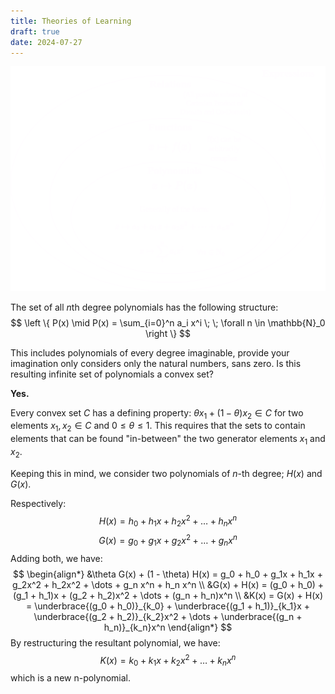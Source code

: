 ```yaml
---
title: Theories of Learning
draft: true
date: 2024-07-27
---
```

<img src="https://raw.githubusercontent.com/SykChw/SykChw/main/images/polynomials.png">

The set of all $n$th degree polynomials has the following structure:
$$
\left \{ P(x) \mid P(x) = \sum_{i=0}^n a_i x^i \; \; \forall n \in \mathbb{N}_0 \right \}
$$

This includes polynomials of every degree imaginable, provide your imagination only considers only the natural numbers, sans zero. Is this resulting infinite set of polynomials a convex set?

**Yes.**

Every convex set $C$ has a defining property: $\theta x_1 + (1 - \theta) x_2 \in C$ for two elements $x_1, x_2 \in C$ and $0 \le \theta \le 1$. This requires that the sets to contain elements that can be found "in-between" the two generator elements $x_1$ and $x_2$.

Keeping this in mind, we consider two polynomials of $n$-th degree; $H(x)$ and $G(x)$.

Respectively:
$$
H(x) = h_0 + h_1x + h_2x^2 + \dots + h_n x^n
$$ 
$$
G(x) = g_0 + g_1x + g_2x^2 + \dots + g_n x^n
$$ 
Adding both, we have:
$$
\begin{align*}
&\theta G(x) + (1 - \theta) H(x) = g_0 + h_0 + g_1x + h_1x + g_2x^2 + h_2x^2 + \dots + g_n x^n + h_n x^n \\
&G(x) + H(x) = (g_0 + h_0) + (g_1 + h_1)x + (g_2 + h_2)x^2 + \dots + (g_n + h_n)x^n \\
&K(x) = G(x) + H(x) = \underbrace{(g_0 + h_0)}_{k_0} + \underbrace{(g_1 + h_1)}_{k_1}x + \underbrace{(g_2 + h_2)}_{k_2}x^2 + \dots + \underbrace{(g_n + h_n)}_{k_n}x^n
\end{align*}
$$ 
By restructuring the resultant polynomial, we have:
$$
K(x) = k_0 + k_1x + k_2x^2 + \dots + k_n x^n
$$ 
which is a new n-polynomial. 